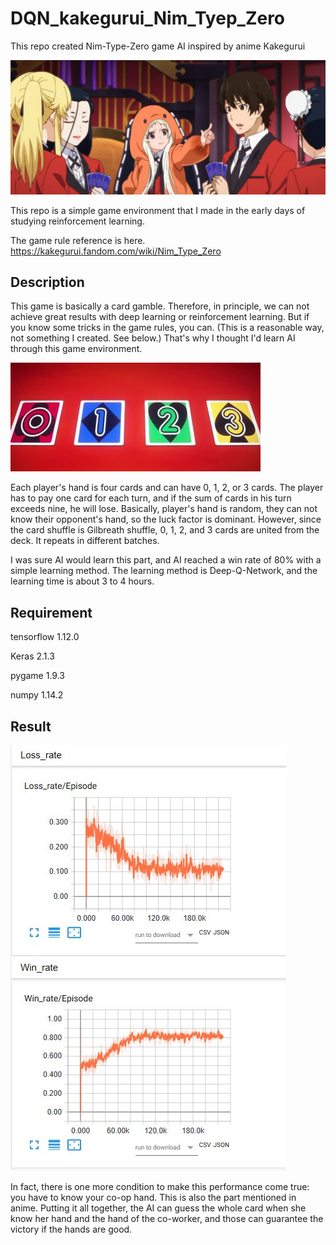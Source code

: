 # DQN_kakegurui_Nim_Tyep_Zero
This repo created Nim-Type-Zero game AI inspired by anime Kakegurui


![Thumb](/thumb.jpg)

This repo is a simple game environment that I made in the early days of studying reinforcement learning.

The game rule reference is here. 
https://kakegurui.fandom.com/wiki/Nim_Type_Zero


Description
-------------

This game is basically a card gamble.
Therefore, in principle, we can not achieve great results with deep learning or reinforcement learning.
But if you know some tricks in the game rules, you can.
(This is a reasonable way, not something I created. See below.)
That's why I thought I'd learn AI through this game environment.

![Cards](/nim_1.jpg)

Each player's hand is four cards and can have 0, 1, 2, or 3 cards.
The player has to pay one card for each turn, and if the sum of cards in his turn exceeds nine, he will lose.
Basically, player's hand is random, they can not know their opponent's hand, so the luck factor is dominant.
However, since the card shuffle is Gilbreath shuffle, 0, 1, 2, and 3 cards are united from the deck.
It repeats in different batches.


I was sure AI would learn this part, and AI reached a win rate of 80% with a simple learning method.
The learning method is Deep-Q-Network, and the learning time is about 3 to 4 hours.


Requirement
---------------
tensorflow 1.12.0

Keras 2.1.3

pygame 1.9.3

numpy 1.14.2




Result
---------------

![Result](/result.jpg "tensorboard graph")


In fact, there is one more condition to make this performance come true: you have to know your co-op hand.
This is also the part mentioned in anime.
Putting it all together, the AI can guess the whole card when she know her hand and the hand of the co-worker, and those can guarantee the victory if the hands are good.
